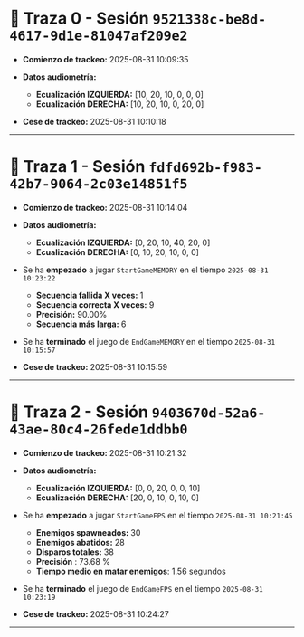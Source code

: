 # 🔹 Traza 0 - Sesión `9521338c-be8d-4617-9d1e-81047af209e2`

- **Comienzo de trackeo:** 2025-08-31 10:09:35
- **Datos audiometría:**

  -  **Ecualización IZQUIERDA:** [10, 20, 10, 0, 0, 0]
  -  **Ecualización DERECHA:** [10, 20, 10, 0, 20, 0]
- **Cese de trackeo:** 2025-08-31 10:10:18

---

# 🔹 Traza 1 - Sesión `fdfd692b-f983-42b7-9064-2c03e14851f5`

- **Comienzo de trackeo:** 2025-08-31 10:14:04
- **Datos audiometría:**

  -  **Ecualización IZQUIERDA:** [0, 20, 10, 40, 20, 0]
  -  **Ecualización DERECHA:** [0, 10, 20, 10, 0, 0]
- Se ha **empezado** a jugar `StartGameMEMORY` en el tiempo `2025-08-31 10:23:22`
  -  **Secuencia fallida X veces:** 1
  -  **Secuencia correcta X veces:** 9
  -  **Precisión:** 90.00%
  -  **Secuencia más larga:** 6
- Se ha **terminado** el juego de `EndGameMEMORY` en el tiempo `2025-08-31 10:15:57`
 - **Cese de trackeo:** 2025-08-31 10:15:59

---

# 🔹 Traza 2 - Sesión `9403670d-52a6-43ae-80c4-26fede1ddbb0`

- **Comienzo de trackeo:** 2025-08-31 10:21:32
- **Datos audiometría:**

  -  **Ecualización IZQUIERDA:** [0, 0, 20, 0, 0, 10]
  -  **Ecualización DERECHA:** [20, 0, 10, 0, 10, 0]
- Se ha **empezado** a jugar `StartGameFPS` en el tiempo `2025-08-31 10:21:45`
    -   **Enemigos spawneados:** 30
    - **Enemigos abatidos:** 28
    - **Disparos totales:** 38
    - **Precisión** : 73.68 %
    -  **Tiempo medio en matar enemigos**: 1.56 segundos
- Se ha **terminado** el juego de `EndGameFPS` en el tiempo `2025-08-31 10:23:19`
- **Cese de trackeo:** 2025-08-31 10:24:27

---


